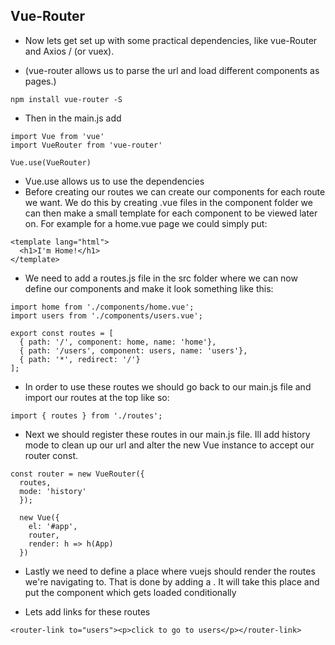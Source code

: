 ## Vue-Router
- Now lets get set up with some practical dependencies, like vue-Router and Axios / (or vuex).

- (vue-router allows us to parse the url and load different components as pages.)

```
npm install vue-router -S
```

- Then in the main.js add

```
import Vue from 'vue'
import VueRouter from 'vue-router'

Vue.use(VueRouter)
```
- Vue.use allows us to use the dependencies
- Before creating our routes we can create our components for each route we want. We do this by creating .vue files in the component folder we can then make a small template for each component to be viewed later on. For example for a home.vue page we could simply put:

```
<template lang="html">
  <h1>I'm Home!</h1>
</template>
```

- We need to add a routes.js file in the src folder where we can now define our components and make it look something like this:

```
import home from './components/home.vue';
import users from './components/users.vue';

export const routes = [
  { path: '/', component: home, name: 'home'},
  { path: '/users', component: users, name: 'users'},
  { path: '*', redirect: '/'}
];
```
- In order to use these routes we should go back to our main.js file and import our routes at the top like so:

```
import { routes } from './routes';
```

- Next we should register these routes in our main.js file. Ill add history mode to clean up our url and alter the new Vue instance to accept our router const.

```
const router = new VueRouter({
  routes,
  mode: 'history'
  });

  new Vue({
    el: '#app',
    router,
    render: h => h(App)
  })
  ```
- Lastly we need to define a place where vuejs should render the routes we're navigating to. That is done by adding a <router-view></router-view>. It will take this place and put the component which gets loaded conditionally

- Lets add links for these routes

```
<router-link to="users"><p>click to go to users</p></router-link>
```
